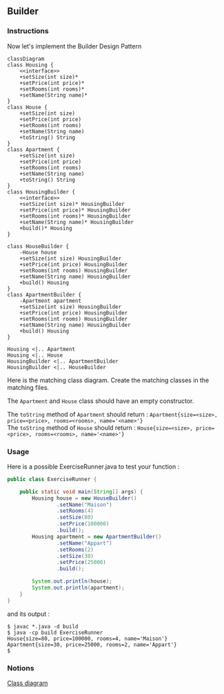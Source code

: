 ## Builder

### Instructions

Now let's implement the Builder Design Pattern

```mermaid
classDiagram
class Housing {
    <<interface>>
    +setSize(int size)*
    +setPrice(int price)*
    +setRooms(int rooms)*
    +setName(String name)*
}
class House {
    +setSize(int size)
    +setPrice(int price)
    +setRooms(int rooms)
    +setName(String name)
    +toString() String
}
class Apartment {
    +setSize(int size)
    +setPrice(int price)
    +setRooms(int rooms)
    +setName(String name)
    +toString() String
}
class HousingBuilder {
    <<interface>>
    +setSize(int size)* HousingBuilder
    +setPrice(int price)* HousingBuilder
    +setRooms(int rooms)* HousingBuilder
    +setName(String name)* HousingBuilder
    +build()* Housing
}

class HouseBuilder {
    -House house
    +setSize(int size) HousingBuilder
    +setPrice(int price) HousingBuilder
    +setRooms(int rooms) HousingBuilder
    +setName(String name) HousingBuilder
    +build() Housing
}
class ApartmentBuilder {
    -Apartment apartment
    +setSize(int size) HousingBuilder
    +setPrice(int price) HousingBuilder
    +setRooms(int rooms) HousingBuilder
    +setName(String name) HousingBuilder
    +build() Housing
}

Housing <|.. Apartment
Housing <|.. House
HousingBuilder <|.. ApartmentBuilder
HousingBuilder <|.. HouseBuilder

```

Here is the matching class diagram. Create the matching classes in the matching files.

The `Apartment` and `House` class should have an empty constructor.

The `toString` method of `Apartment` should return : `Apartment{size=<size>, price=<price>, rooms=<rooms>, name='<name>'}`  
The `toString` method of `House` should return : `House{size=<size>, price=<price>, rooms=<rooms>, name='<name>'}`

### Usage

Here is a possible ExerciseRunner.java to test your function :

```java
public class ExerciseRunner {

    public static void main(String[] args) {
        Housing house = new HouseBuilder()
                .setName("Maison")
                .setRooms(4)
                .setSize(80)
                .setPrice(100000)
                .build();
        Housing apartment = new ApartmentBuilder()
                .setName("Appart")
                .setRooms(2)
                .setSize(30)
                .setPrice(25000)
                .build();

        System.out.println(house);
        System.out.println(apartment);
    }
}
```
          
and its output :
```shell
$ javac *.java -d build
$ java -cp build ExerciseRunner 
House{size=80, price=100000, rooms=4, name='Maison'}
Apartment{size=30, price=25000, rooms=2, name='Appart'}
$
```

### Notions
[Class diagram](https://fr.wikipedia.org/wiki/Diagramme_de_classes)  
